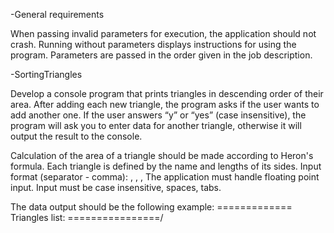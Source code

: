 -General requirements

When passing invalid parameters for execution, the application should not crash.
Running without parameters displays instructions for using the program.
Parameters are passed in the order given in the job description.

-SortingTriangles

Develop a console program that prints triangles in descending order of their area. After adding each new triangle, the program asks if the user wants to add another one. If the user answers “y” or “yes” (case insensitive), the program will ask you to enter data for another triangle, otherwise it will output the result to the console.

Calculation of the area of a triangle should be made according to Heron's formula.
Each triangle is defined by the name and lengths of its sides. Input format (separator - comma):
<name>, <side length>, <side length>, <side length>
The application must handle floating point input.
Input must be case insensitive, spaces, tabs.

The data output should be the following example:
============= Triangles list: ================/

[Triangle first]: 17.23cm
[Triangle 22]: 13cm
[Triangle 1]: 1.5cm